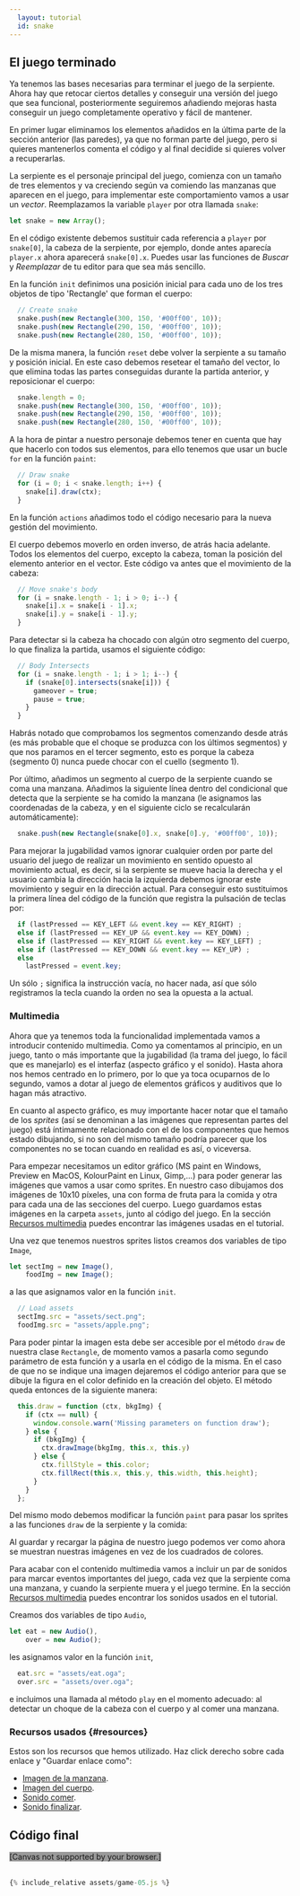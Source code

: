 ```yaml
---
  layout: tutorial
  id: snake
---
```


## El juego terminado

Ya tenemos las bases necesarias para terminar el juego de la serpiente. Ahora hay que retocar ciertos detalles y conseguir una
versión del juego que sea funcional, posteriormente seguiremos añadiendo mejoras hasta conseguir un juego completamente operativo
y fácil de mantener.

En primer lugar eliminamos los elementos añadidos en la última parte de la sección anterior (las paredes), ya que no forman parte
del juego, pero si quieres mantenerlos comenta el código y al final decidide si quieres volver a recuperarlas.

La serpiente es el personaje principal del juego, comienza con un tamaño de tres elementos y va creciendo según va comiendo las
manzanas que aparecen en el juego, para implementar este comportamiento vamos a usar un *vector*. Reemplazamos la variable `player`
por otra llamada `snake`:

``` javascript
let snake = new Array();
```

En el código existente debemos sustituir cada referencia a `player` por `snake[0]`, la cabeza de la serpiente, por ejemplo, donde
antes aparecía `player.x` ahora aparecerá `snake[0].x`. Puedes usar las funciones de *Buscar* y *Reemplazar* de tu editor para
que sea más sencillo.

En la función `init` definimos una posición inicial para cada uno de los tres objetos de tipo 'Rectangle' que forman el cuerpo:

``` javascript
  // Create snake
  snake.push(new Rectangle(300, 150, '#00ff00', 10));
  snake.push(new Rectangle(290, 150, '#00ff00', 10));
  snake.push(new Rectangle(280, 150, '#00ff00', 10));
```

De la misma manera, la función `reset` debe volver la serpiente a su tamaño y posición inicial. En este caso debemos resetear el
tamaño del vector, lo que elimina todas las partes conseguidas durante la partida anterior, y reposicionar el cuerpo:

``` javascript
  snake.length = 0;
  snake.push(new Rectangle(300, 150, '#00ff00', 10));
  snake.push(new Rectangle(290, 150, '#00ff00', 10));
  snake.push(new Rectangle(280, 150, '#00ff00', 10));
```

A la hora de pintar a nuestro personaje debemos tener en cuenta que hay que hacerlo con todos sus elementos, para ello tenemos
que usar un bucle `for` en la función `paint`:

``` javascript
  // Draw snake
  for (i = 0; i < snake.length; i++) {
    snake[i].draw(ctx);
  }
```

En la función `actions` añadimos todo el código necesario para la nueva gestión del movimiento.

El cuerpo debemos moverlo en orden inverso, de atrás hacia adelante. Todos los elementos del cuerpo, excepto la cabeza, toman la
posición del elemento anterior en el vector. Este código va antes que el movimiento de la cabeza:

``` javascript
  // Move snake's body
  for (i = snake.length - 1; i > 0; i--) {
    snake[i].x = snake[i - 1].x;
    snake[i].y = snake[i - 1].y;
  }
```

Para detectar si la cabeza ha chocado con algún otro segmento del cuerpo, lo que finaliza la partida, usamos el siguiente código:

``` javascript
  // Body Intersects
  for (i = snake.length - 1; i > 1; i--) {
    if (snake[0].intersects(snake[i])) {
      gameover = true;
      pause = true;
    }
  }
```

Habrás notado que comprobamos los segmentos comenzando desde atrás (es más probable que el choque se produzca con los últimos
segmentos) y que nos paramos en el tercer segmento, esto es porque la cabeza (segmento 0) nunca puede chocar con el cuello
(segmento 1).

Por último, añadimos un segmento al cuerpo de la serpiente cuando se coma una manzana. Añadimos la siguiente línea dentro del
condicional que detecta que la serpiente se ha comido la manzana (le asignamos las coordenadas de la cabeza, y en el siguiente
ciclo se recalcularán automáticamente):

``` javascript
  snake.push(new Rectangle(snake[0].x, snake[0].y, '#00ff00', 10));
```

Para mejorar la jugabilidad vamos ignorar cualquier orden por parte del usuario del juego de realizar un movimiento en sentido
opuesto al movimiento actual, es decir, si la serpiente se mueve hacia la derecha y el usuario cambia la dirección hacia la
izquierda debemos ignorar este movimiento y seguir en la dirección actual. Para conseguir esto sustituimos la primera línea del
código de la función que registra la pulsación de teclas por:

``` javascript
  if (lastPressed == KEY_LEFT && event.key == KEY_RIGHT) ;
  else if (lastPressed == KEY_UP && event.key == KEY_DOWN) ;
  else if (lastPressed == KEY_RIGHT && event.key == KEY_LEFT) ;
  else if (lastPressed == KEY_DOWN && event.key == KEY_UP) ;
  else
    lastPressed = event.key;
```

Un sólo `;` significa la instrucción vacía, no hacer nada, así que sólo registramos la tecla cuando la orden no sea la opuesta a
la actual.

### Multimedia

Ahora que ya tenemos toda la funcionalidad implementada vamos a introducir contenido multimedia. Como ya comentamos al principio,
en un juego, tanto o más importante que la jugabilidad (la trama del juego, lo fácil que es manejarlo) es el interfaz (aspecto
gráfico y el sonido). Hasta ahora nos hemos centrado en lo primero, por lo que ya toca ocuparnos de lo segundo, vamos a dotar al
juego de elementos gráficos y auditivos que lo hagan más atractivo.

En cuanto al aspecto gráfico, es muy importante hacer notar que el tamaño de los *sprites* (así se denominan a las imágenes que
representan partes del juego) está íntimamente relacionado con el de los componentes que hemos estado dibujando, si no son del
mismo tamaño podría parecer que los componentes no se tocan cuando en realidad es así, o viceversa.

Para empezar necesitamos un editor gráfico (MS paint en Windows, Preview en MacOS, KolourPaint en Linux, Gimp,...) para poder
generar las imágenes que vamos a usar como sprites. En nuestro caso dibujamos dos imágenes de 10x10 píxeles, una con forma de
fruta para la comida y otra para cada una de las secciones del cuerpo. Luego guardamos estas imágenes en la carpeta `assets`,
junto al código del juego. En la sección [Recursos multimedia](#resources) puedes encontrar las imágenes usadas en el tutorial.

Una vez que tenemos nuestros sprites listos creamos dos variables de tipo `Image`,

``` javascript
let sectImg = new Image(),
    foodImg = new Image();
```

a las que asignamos valor en la función `init`.

``` javascript
  // Load assets
  sectImg.src = "assets/sect.png";
  foodImg.src = "assets/apple.png";
```

Para poder pintar la imagen esta debe ser accesible por el método `draw` de nuestra clase `Rectangle`, de momento vamos a pasarla
como segundo parámetro de esta función y a usarla en el código de la misma. En el caso de que no se indique una imagen dejaremos
el código anterior para que se dibuje la figura en el color definido en la creación del objeto. El método queda entonces de la
siguiente manera:

``` javascript
  this.draw = function (ctx, bkgImg) {
    if (ctx == null) {
      window.console.warn('Missing parameters on function draw');
    } else {
      if (bkgImg) {
        ctx.drawImage(bkgImg, this.x, this.y)
      } else {
        ctx.fillStyle = this.color;
        ctx.fillRect(this.x, this.y, this.width, this.height);
      }
    }
  };
```

Del mismo modo debemos modificar la función `paint` para pasar los sprites a las funciones `draw` de la serpiente y la comida:

Al guardar y recargar la página de nuestro juego podemos ver como ahora se muestran nuestras imágenes en vez de los cuadrados de
colores.

Para acabar con el contenido multimedia vamos a incluir un par de sonidos para marcar eventos importantes del juego, cada vez que
la serpiente coma una manzana, y cuando la serpiente muera y el juego termine. En la sección [Recursos multimedia](#resources)
puedes encontrar los sonidos usados en el tutorial.

Creamos dos variables de tipo `Audio`,

``` javascript
let eat = new Audio(),
    over = new Audio();
```

les asignamos valor en la función `init`,


``` javascript
  eat.src = "assets/eat.oga";
  over.src = "assets/over.oga";
```

e incluimos una llamada al método `play` en el momento adecuado: al detectar un choque de la cabeza con el cuerpo y al comer una manzana.

### Recursos usados {#resources}

Estos son los recursos que hemos utilizado. Haz click derecho sobre cada enlace y "Guardar enlace como":

- [Imagen de la manzana](assets/apple.png).
- [Imagen del cuerpo](assets/sect.png).
- [Sonido comer](assets/eat.oga).
- [Sonido finalizar](assets/over.oga).

## Código final

<div class="game_example">
  <script type="application/javascript" src="assets/game-05.js"></script>
  <canvas id="canvas" width="600" height="300" style="background:#999">[Canvas not supported by your browser.]</canvas>
</div>
<div>&nbsp;</div>

``` javascript
{% include_relative assets/game-05.js %}
```
